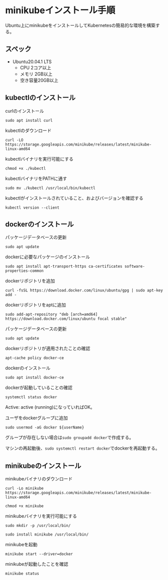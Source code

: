 # minikubeインストール手順
Ubuntu上にminikubeをインストールしてKubernetesの簡易的な環境を構築する。

## スペック
- Ubuntu20.04.1 LTS
  - CPU 2コア以上
  - メモリ 2GB以上
  - 空き容量20GB以上

## kubectlのインストール
curlのインストール
```
sudo apt install curl
```

kubectlのダウンロード
```
curl -LO https://storage.googleapis.com/minikube/releases/latest/minikube-linux-amd64
```

kubectlバイナリを実行可能にする
```
chmod +x ./kubectl
```

kubectlバイナリをPATHに通す
```
sudo mv ./kubectl /usr/local/bin/kubectl
```

kubectlがインストールされていること、およびバージョンを確認する
```
kubectl version --client  
```

## dockerのインストール
パッケージデータベースの更新
```
sudo apt update
```

dockerに必要なパッケージのインストール
```
sudo apt install apt-transport-https ca-certificates software-properties-common
```

dockerリポジトリを追加
```
curl -fsSL https://download.docker.com/linux/ubuntu/gpg | sudo apt-key add -
```

dockerリポジトリをaptに追加
```
sudo add-apt-repository "deb [arch=amd64] https://download.docker.com/linux/ubuntu focal stable"
```

パッケージデータベースの更新
```
sudo apt update
```

dockerリポジトリが適用されたことの確認
```
apt-cache policy docker-ce
```

dockerのインストール
```
sudo apt install docker-ce
```

dockerが起動していることの確認
```
systemctl status docker
```
Active: active (running)になっていればOK。

ユーザをdockerグループに追加
```
sudo usermod -aG docker ${userName}
```
グループが存在しない場合は`sudo groupadd docker`で作成する。

マシンの再起動後、`sudo systemctl restart docker`でdockerを再起動する。

## minikubeのインストール

minikubeバイナリのダウンロード
```
curl -Lo minikube https://storage.googleapis.com/minikube/releases/latest/minikube-linux-amd64
```
```
chmod +x minikube
```

minikubeバイナリを実行可能にする
```
sudo mkdir -p /usr/local/bin/
```
```
sudo install minikube /usr/local/bin/
```

minikubeを起動
```
minikube start --driver=docker
```

minikubeが起動したことを確認
```
minikube status
```
